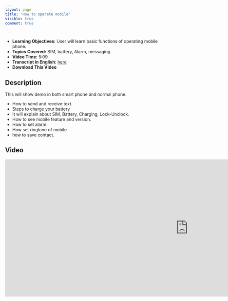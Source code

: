 ```yaml
---
layout: page
title: 'How to operate mobile'
visible: true
comment: true

---
```


 - **Learning Objectives:** User will learn basic functions of operating mobile phone.
 - **Topics Covered:** SIM, battery, Alarm, messaging.
 - **Video Time:** 5:09
 - **Transcript in English:** [here](https://github.com/drashti4/localisationofschool/blob/gh-pages/subtitle/module-1/operating_mobile_phone%5BOPTIONAL%5D)
 - **Download This Video**

## Description ##

This will show demo in both smart phone and normal phone.

- How to send and receive text.
- Steps to charge your battery
- It will explain about SIM, Battery, Charging, Lock-Unclock.
- How to see mobile feature and version.
- How to set alarm.
- How set ringtone of mobile
- how to save contact.

## Video ##
  
<iframe width="1200" height="450" src="https://www.youtube.com/embed/QVAbQwk9vGo" frameborder="0" allowfullscreen></iframe>

